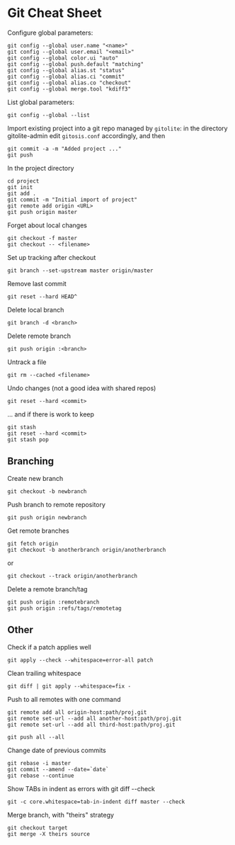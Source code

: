 Git Cheat Sheet
===============

Configure global parameters:

    git config --global user.name "<name>"
    git config --global user.email "<email>"
    git config --global color.ui "auto"
    git config --global push.default "matching"
    git config --global alias.st "status"
    git config --global alias.ci "commit"
    git config --global alias.co "checkout"
    git config --global merge.tool "kdiff3"

List global parameters:

    git config --global --list

Import existing project into a git repo managed by `gitolite`: in the directory gitolite-admin edit `gitosis.conf` accordingly, and then

    git commit -a -m "Added project ..."
    git push

In the project directory

    cd project
    git init
    git add .
    git commit -m "Initial import of project"
    git remote add origin <URL>
    git push origin master

Forget about local changes

    git checkout -f master
    git checkout -- <filename>

Set up tracking after checkout

    git branch --set-upstream master origin/master

Remove last commit

    git reset --hard HEAD^

Delete local branch

    git branch -d <branch>

Delete remote branch

    git push origin :<branch>

Untrack a file

    git rm --cached <filename>

Undo changes (not a good idea with shared repos)

    git reset --hard <commit>

... and if there is work to keep

    git stash
    git reset --hard <commit>
    git stash pop

Branching
---------

Create new branch

    git checkout -b newbranch

Push branch to remote repository

    git push origin newbranch

Get remote branches

    git fetch origin
    git checkout -b anotherbranch origin/anotherbranch
or

    git checkout --track origin/anotherbranch

Delete a remote branch/tag

    git push origin :remotebranch
    git push origin :refs/tags/remotetag

Other
-----

Check if a patch applies well

    git apply --check --whitespace=error-all patch

Clean trailing whitespace

    git diff | git apply --whitespace=fix -

Push to all remotes with one command

    git remote add all origin-host:path/proj.git
    git remote set-url --add all another-host:path/proj.git
    git remote set-url --add all third-host:path/proj.git

    git push all --all

Change date of previous commits

    git rebase -i master
    git commit --amend --date=`date`
    git rebase --continue

Show TABs in indent as errors with git diff --check

    git -c core.whitespace=tab-in-indent diff master --check

Merge branch, with "theirs" strategy

    git checkout target
    git merge -X theirs source
